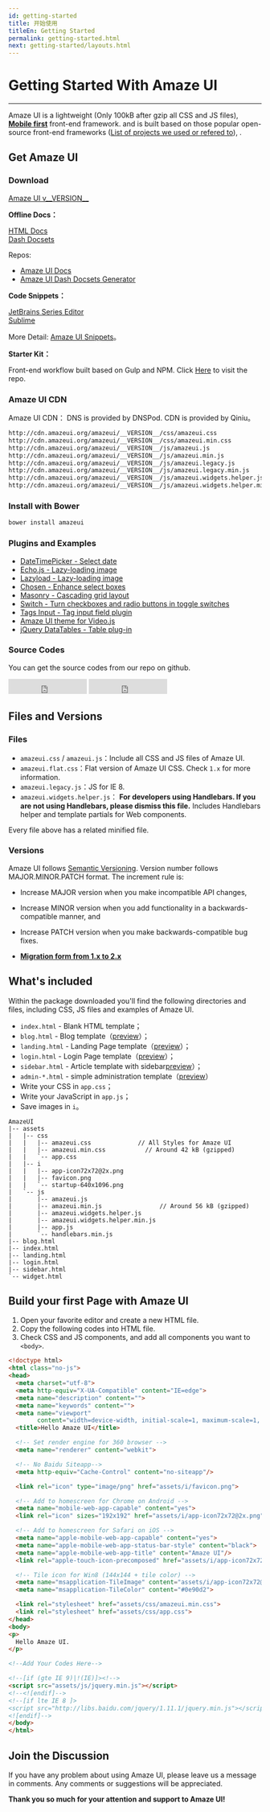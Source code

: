 ```yaml
---
id: getting-started
title: 开始使用
titleEn: Getting Started
permalink: getting-started.html
next: getting-started/layouts.html
---
```


# Getting Started With Amaze UI
---

Amaze UI is a lightweight (Only 100kB after gzip all CSS and JS files), [**Mobile first**](http://cbrac.co/113eY5h) front-end framework.
and is built based on those popular open-source front-end frameworks ([List of projects we used or refered to](https://github.com/allmobilize/amazeui#%E5%8F%82%E8%80%83%E4%BD%BF%E7%94%A8%E7%9A%84%E5%BC%80%E6%BA%90%E9%A1%B9%E7%9B%AE)), .

## Get Amaze UI

### Download

<div class="am-g">
  <div class="am-u-md-8 am-u-md-centered">
    <a id="doc-dl-btn" href="http://amazeui.org/download?ver=__VERSION__" class="am-btn am-btn-block am-btn-success am-btn-lg" onclick="window.ga && ga('send', 'pageview', '/download/AmazeUI.zip');
"><i class="am-icon-download"></i> Amaze UI v__VERSION__</a>
  </div>
</div>

**Offline Docs：**

<div class="am-g">
  <div class="am-u-sm-6"><a href="http://amazeui.org/download?ver=docs" class="am-btn am-btn-block am-btn-primary">HTML Docs</a></div>
  <div class="am-u-sm-6"><a href="http://amazeui.org/download?ver=dash" class="am-btn am-btn-block am-btn-warning">Dash Docsets</a></div>
</div>

Repos:

- [Amaze UI Docs](https://github.com/amazeui/docs)
- [Amaze UI Dash Docsets Generator](https://github.com/amazeui/docs-generator)

**Code Snippets：**

<div class="am-g">
  <div class="am-u-sm-6"><a href="http://amazeui.org/download?ver=jetbrains" class="am-btn am-btn-block am-btn-secondary">JetBrains Series Editor</a></div>
  <div class="am-u-sm-6"><a href="http://amazeui.org/download?ver=sublime" class="am-btn am-btn-block am-btn-danger">Sublime</a></div>
</div>

More Detail: [Amaze UI Snippets](https://github.com/amazeui/snippets)。

**Starter Kit：**

Front-end workflow built based on Gulp and NPM. Click [Here](https://github.com/amazeui/starter-kit) to visit the repo.

### Amaze UI CDN

Amaze UI CDN： DNS is provided by DNSPod. CDN is provided by Qiniu。

```html
http://cdn.amazeui.org/amazeui/__VERSION__/css/amazeui.css
http://cdn.amazeui.org/amazeui/__VERSION__/css/amazeui.min.css
http://cdn.amazeui.org/amazeui/__VERSION__/js/amazeui.js
http://cdn.amazeui.org/amazeui/__VERSION__/js/amazeui.min.js
http://cdn.amazeui.org/amazeui/__VERSION__/js/amazeui.legacy.js
http://cdn.amazeui.org/amazeui/__VERSION__/js/amazeui.legacy.min.js
http://cdn.amazeui.org/amazeui/__VERSION__/js/amazeui.widgets.helper.js
http://cdn.amazeui.org/amazeui/__VERSION__/js/amazeui.widgets.helper.min.js
```

### Install with Bower

```html
bower install amazeui
```

### Plugins and Examples

- [DateTimePicker - Select date](https://github.com/amazeui/datetimepicker)
- [Echo.js - Lazy-loading image](https://github.com/amazeui/echo)
- [Lazyload - Lazy-loading image](https://github.com/amazeui/lazyload)
- [Chosen - Enhance select boxes](https://github.com/amazeui/chosen)
- [Masonry - Cascading grid layout](https://github.com/amazeui/masonry)
- [Switch - Turn checkboxes and radio buttons in toggle switches](https://github.com/amazeui/switch)
- [Tags Input - Tag input field plugin](https://github.com/amazeui/tagsinput)
- [Amaze UI theme for Video.js](https://github.com/amazeui/videojs)
- [jQuery DataTables - Table plug-in](https://github.com/amazeui/datatables)

### Source Codes

You can get the source codes from our repo on github.

<iframe src="http://ghbtns.com/github-btn.html?user=allmobilize&repo=amazeui&type=watch&count=true&size=large" allowtransparency="true" frameborder="0" scrolling="0" width="156px" height="30px"></iframe>

<iframe src="http://ghbtns.com/github-btn.html?user=allmobilize&repo=amazeui&type=fork&count=true&size=large" allowtransparency="true" frameborder="0" scrolling="0" width="156px" height="30px"></iframe>

## Files and Versions

### Files

- `amazeui.css` / `amazeui.js`：Include all CSS and JS files of Amaze UI.
- `amazeui.flat.css`：Flat version of Amaze UI CSS. Check `1.x` for more information.
- `amazeui.legacy.js`：JS for IE 8.
- `amazeui.widgets.helper.js`： **For developers using Handlebars. If you are not using Handlebars, please dismiss this file.** Includes Handlebars helper and template partials for Web components. 

Every file above has a related minified file.

### Versions

Amaze UI follows [Semantic Versioning](http://semver.org/lang/zh-CN/). Version number follows MAJOR.MINOR.PATCH format. The increment rule is:

- Increase MAJOR version when you make incompatible API changes,
- Increase MINOR version when you add functionality in a backwards-compatible manner, and
- Increase PATCH version when you make backwards-compatible bug fixes.

- [**Migration form from 1.x to 2.x**](https://github.com/allmobilize/amazeui/wiki/Migration-form-1.x-to-2.x)


## What's included

Within the package downloaded you'll find the following directories and files, including CSS, JS files and examples of Amaze UI.

- `index.html` - Blank HTML template；
- `blog.html` - Blog template（[preview](/examples/blog.html)）；
- `landing.html` - Landing Page template（[preview](/examples/landing.html)）；
- `login.html` - Login Page template（[preview](/examples/login.html)）；
- `sidebar.html` - Article template with sidebar[preview](/examples/sidebar.html)）；
- `admin-*.html` - simple administration template（[preview](/examples/admin-index.html)）
- Write your CSS in `app.css`；
- Write your JavaScript in `app.js`；
- Save images in `i`。

```
AmazeUI
|-- assets
|   |-- css
|   |   |-- amazeui.css             // All Styles for Amaze UI 
|   |   |-- amazeui.min.css           // Around 42 kB (gzipped)
|   |   `-- app.css
|   |-- i
|   |   |-- app-icon72x72@2x.png
|   |   |-- favicon.png
|   |   `-- startup-640x1096.png
|   `-- js
|       |-- amazeui.js
|       |-- amazeui.min.js                // Around 56 kB (gzipped)
|       |-- amazeui.widgets.helper.js
|       |-- amazeui.widgets.helper.min.js
|       |-- app.js
|       `-- handlebars.min.js
|-- blog.html
|-- index.html
|-- landing.html
|-- login.html
|-- sidebar.html
`-- widget.html
```

## Build your first Page with Amaze UI

1. Open your favorite editor and create a new HTML file.
2. Copy the following codes into HTML file.
3. Check CSS and JS components, and add all components you want to `<body>`.

```html
<!doctype html>
<html class="no-js">
<head>
  <meta charset="utf-8">
  <meta http-equiv="X-UA-Compatible" content="IE=edge">
  <meta name="description" content="">
  <meta name="keywords" content="">
  <meta name="viewport"
        content="width=device-width, initial-scale=1, maximum-scale=1, user-scalable=no">
  <title>Hello Amaze UI</title>

  <!-- Set render engine for 360 browser -->
  <meta name="renderer" content="webkit">

  <!-- No Baidu Siteapp-->
  <meta http-equiv="Cache-Control" content="no-siteapp"/>

  <link rel="icon" type="image/png" href="assets/i/favicon.png">

  <!-- Add to homescreen for Chrome on Android -->
  <meta name="mobile-web-app-capable" content="yes">
  <link rel="icon" sizes="192x192" href="assets/i/app-icon72x72@2x.png">

  <!-- Add to homescreen for Safari on iOS -->
  <meta name="apple-mobile-web-app-capable" content="yes">
  <meta name="apple-mobile-web-app-status-bar-style" content="black">
  <meta name="apple-mobile-web-app-title" content="Amaze UI"/>
  <link rel="apple-touch-icon-precomposed" href="assets/i/app-icon72x72@2x.png">

  <!-- Tile icon for Win8 (144x144 + tile color) -->
  <meta name="msapplication-TileImage" content="assets/i/app-icon72x72@2x.png">
  <meta name="msapplication-TileColor" content="#0e90d2">

  <link rel="stylesheet" href="assets/css/amazeui.min.css">
  <link rel="stylesheet" href="assets/css/app.css">
</head>
<body>
<p>
  Hello Amaze UI.
</p>

<!--Add Your Codes Here-->

<!--[if (gte IE 9)|!(IE)]><!-->
<script src="assets/js/jquery.min.js"></script>
<!--<![endif]-->
<!--[if lte IE 8 ]>
<script src="http://libs.baidu.com/jquery/1.11.1/jquery.min.js"></script>
<![endif]-->
</body>
</html>
```

## Join the Discussion

If you have any problem about using Amaze UI, please leave us a message in comments. Any comments or suggestions will be appreciated.

__Thank you so much for your attention and support to Amaze UI!__